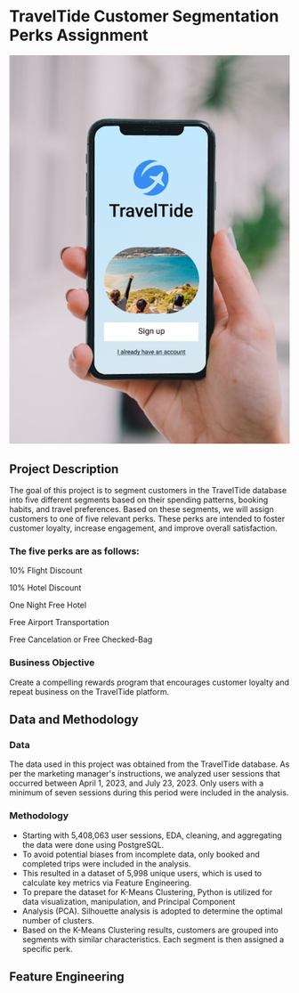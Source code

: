 # TravelTide Customer Segmentation Perks Assignment
<img src="https://github.com/mhshehata/TravelTide-Customer-Segmentation-Perks-Assignment/blob/main/logo.png">

## Project Description
The goal of this project is to segment customers in the TravelTide database into five different segments based on their spending patterns, booking habits, and travel preferences. Based on these segments, we will assign customers to one of five relevant perks. These perks are intended to foster customer loyalty, increase engagement, and improve overall satisfaction.

### The five perks are as follows:

10% Flight Discount

10% Hotel Discount

One Night Free Hotel

Free Airport Transportation

Free Cancelation or Free Checked-Bag

### Business Objective
Create a compelling rewards program that encourages customer loyalty and repeat business on the TravelTide platform.

## Data and Methodology

### Data
The data used in this project was obtained from the TravelTide database. As per the marketing manager's instructions, we analyzed user sessions that occurred between April 1, 2023, and July 23, 2023. Only users with a minimum of seven sessions during this period were included in the analysis.

### Methodology
- Starting with 5,408,063 user sessions, EDA, cleaning, and aggregating the data were done using PostgreSQL.
- To avoid potential biases from incomplete data, only booked and completed trips were included in the analysis.
- This resulted in a dataset of 5,998 unique users, which is used to calculate key metrics via Feature Engineering.
- To prepare the dataset for K-Means Clustering, Python is utilized for data visualization, manipulation, and Principal Component
- Analysis (PCA). Silhouette analysis is adopted to determine the optimal number of clusters.
- Based on the K-Means Clustering results, customers are grouped into segments with similar characteristics. Each segment is then assigned a specific perk.

## Feature Engineering

